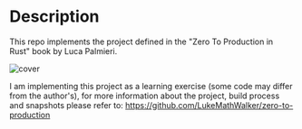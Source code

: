 # Description 

This repo implements the project defined in the "Zero To Production in Rust" book by Luca Palmieri.

![cover](https://www.zero2prod.com/assets/img/book2.png)

I am implementing this project as a learning exercise (some code may differ from the author's), for more information about the project, build process and snapshots please refer to: https://github.com/LukeMathWalker/zero-to-production
